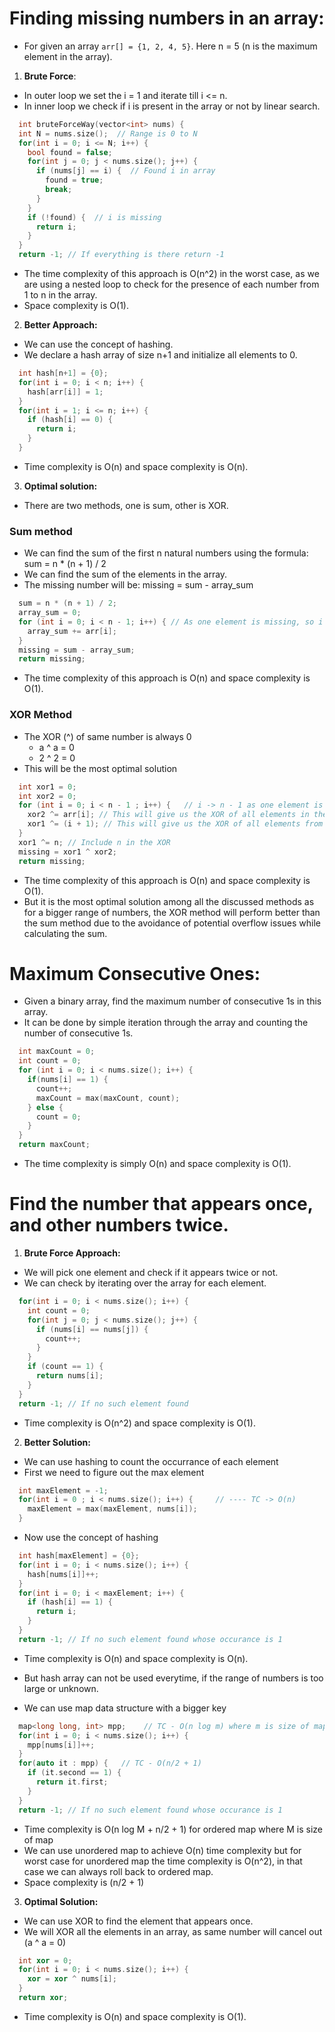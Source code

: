 # Finding missing numbers in an array:
- For given an array `arr[] = {1, 2, 4, 5}`. Here n = 5 (n is the maximum element in the array).
1. **Brute Force**:
  - In outer loop we set the i = 1 and iterate till i <= n.
  - In inner loop we check if i is present in the array or not by linear search.
  ```cpp
    int bruteForceWay(vector<int> nums) {
    int N = nums.size();  // Range is 0 to N
    for(int i = 0; i <= N; i++) {
      bool found = false;
      for(int j = 0; j < nums.size(); j++) {
        if (nums[j] == i) {  // Found i in array
          found = true;
          break;
        }
      }
      if (!found) {  // i is missing
        return i;
      }
    }
    return -1; // If everything is there return -1
  ```
  - The time complexity of this approach is O(n^2) in the worst case, as we are using a nested loop to check for the presence of each number from 1 to n in the array.
  - Space complexity is O(1).

2. **Better Approach:**
- We can use the concept of hashing.
- We declare a hash array of size n+1 and initialize all elements to 0.
```cpp
  int hash[n+1] = {0};
  for(int i = 0; i < n; i++) {
    hash[arr[i]] = 1;
  }
  for(int i = 1; i <= n; i++) {
    if (hash[i] == 0) {
      return i;
    }
  }
```
  - Time complexity is O(n) and space complexity is O(n).

3. **Optimal solution:**
- There are two methods, one is sum, other is XOR.

### Sum method
- We can find the sum of the first n natural numbers using the formula: sum = n * (n + 1) / 2
- We can find the sum of the elements in the array.
- The missing number will be: missing = sum - array_sum
```cpp
  sum = n * (n + 1) / 2;
  array_sum = 0;
  for (int i = 0; i < n - 1; i++) { // As one element is missing, so i will go less than n - 1
    array_sum += arr[i];
  }
  missing = sum - array_sum;
  return missing;
```
  - The time complexity of this approach is O(n) and space complexity is O(1).

### XOR Method
- The XOR (^) of same number is always 0
  - a ^ a = 0
  - 2 ^ 2 = 0
- This will be the most optimal solution
```cpp
  int xor1 = 0;
  int xor2 = 0;
  for (int i = 0; i < n - 1 ; i++) {   // i -> n - 1 as one element is missing
    xor2 ^= arr[i]; // This will give us the XOR of all elements in the array in xor2, so xor2 = arr[0] ^ arr[1] ^ ... ^ arr[n-2]
    xor1 ^= (i + 1); // This will give us the XOR of all elements from 1 to n in xor1, so xor1 = 1 ^ 2 ^ ... ^ n
  }
  xor1 ^= n; // Include n in the XOR
  missing = xor1 ^ xor2;
  return missing;
```
  - The time complexity of this approach is O(n) and space complexity is O(1).
  - But it is the most optimal solution among all the discussed methods as for a bigger range of numbers, the XOR method will perform better than the sum method due to the avoidance of potential overflow issues while calculating the sum.

# Maximum Consecutive Ones:

- Given a binary array, find the maximum number of consecutive 1s in this array.
- It can be done by simple iteration through the array and counting the number of consecutive 1s.
```cpp
  int maxCount = 0;
  int count = 0;
  for (int i = 0; i < nums.size(); i++) {
    if(nums[i] == 1) {
      count++;
      maxCount = max(maxCount, count);
    } else {
      count = 0;
    }
  }
  return maxCount;
```
  - The time complexity is simply O(n) and space complexity is O(1).

# Find the number that appears once, and other numbers twice.
1. **Brute Force Approach:**
- We will pick one element and check if it appears twice or not.
- We can check by iterating over the array for each element.
```cpp
  for(int i = 0; i < nums.size(); i++) {
    int count = 0;
    for(int j = 0; j < nums.size(); j++) {
      if (nums[i] == nums[j]) {
        count++;
      }
    }
    if (count == 1) {
      return nums[i];
    }
  }
  return -1; // If no such element found
```
  - Time complexity is O(n^2) and space complexity is O(1).

2. **Better Solution:**
- We can use hashing to count the occurrance of each element
- First we need to figure out the max element
```cpp
  int maxElement = -1;
  for(int i = 0 ; i < nums.size(); i++) {     // ---- TC -> O(n)
    maxElement = max(maxElement, nums[i]);
  }
```
- Now use the concept of hashing
  
```cpp 
  int hash[maxElement] = {0};
  for(int i = 0; i < nums.size(); i++) {
    hash[nums[i]]++;
  }
  for(int i = 0; i < maxElement; i++) {
    if (hash[i] == 1) {
      return i;
    }
  }
  return -1; // If no such element found whose occurance is 1
```
  - Time complexity is O(n) and space complexity is O(n).
  
- But hash array can not be used everytime, if the range of numbers is too large or unknown.
- We can use map data structure with a bigger key
```cpp
  map<long long, int> mpp;    // TC - O(n log m) where m is size of map, here n/2 + 1
  for(int i = 0; i < nums.size(); i++) {
    mpp[nums[i]]++;
  }
  for(auto it : mpp) {   // TC - O(n/2 + 1)
    if (it.second == 1) {
      return it.first;
    }
  }
  return -1; // If no such element found whose occurance is 1
```
  - Time complexity is O(n log M + n/2 + 1) for ordered map where M is size of map
  - We can use unordered map to achieve O(n) time complexity but for worst case for unordered map the time complexity is O(n^2), in that case we can always roll back to ordered map.
  - Space complexity is (n/2 + 1)

3. **Optimal Solution:**
- We can use XOR to find the element that appears once.
- We will XOR all the elements in an array, as same number will cancel out (a ^ a = 0)
```cpp
  int xor = 0;
  for(int i = 0; i < nums.size(); i++) {
    xor = xor ^ nums[i];
  }
  return xor;
```
  - Time complexity is O(n) and space complexity is O(1).